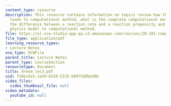 ```yaml
---
content_type: resource
description: This resource contains information on topics review how the physics model
  leads to computational method, what is the complete computational method, what is
  the difference between a reaction rate and a reaction propensity and review from
  physics model to computational method.
file: https://ol-ocw-studio-app-qa.s3.amazonaws.com/courses/20-181-computation-for-biological-engineers-fall-2006/f10ecda11a5965185215b9975d8be30b_drenm_lec3.pdf
file_type: application/pdf
learning_resource_types:
- Lecture Notes
ocw_type: OCWFile
parent_title: Lecture Notes
parent_type: CourseSection
resourcetype: Document
title: drenm_lec3.pdf
uid: f10ecda1-1a59-6518-5215-b9975d8be30b
video_files:
  video_thumbnail_file: null
video_metadata:
  youtube_id: null
---
```

